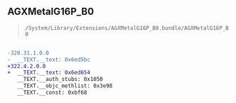 ## AGXMetalG16P_B0

> `/System/Library/Extensions/AGXMetalG16P_B0.bundle/AGXMetalG16P_B0`

```diff

-320.31.1.0.0
-  __TEXT.__text: 0x6ed5bc
+322.4.2.0.0
+  __TEXT.__text: 0x6ed654
   __TEXT.__auth_stubs: 0x1050
   __TEXT.__objc_methlist: 0x3e98
   __TEXT.__const: 0xbf68

```
